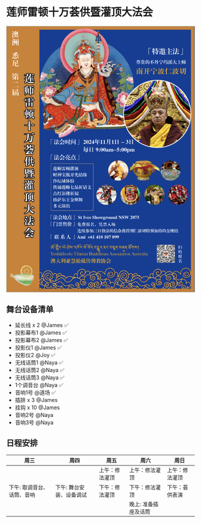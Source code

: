 # 莲师雷顿十万荟供暨灌顶大法会

<p align="center"><img style="display: block; width: 600px; margin: 0 auto;" src="./img/2024-10-21-22-49-23.png" alt="no image found"></p>

## 舞台设备清单
- 延长线 x 2 @James ✅
- 投影幕布1 @James ✅
- 投影幕布2 @James ✅
- 投影仪1 @James ✅
- 投影仪2 @Joy ✅
- 无线话筒1 @Naya ✅
- 无线话筒2 @Naya ✅
- 无线话筒3 @Naya ✅
- 1个调音台 @Naya ✅
- 音响1号 @道场 ✅
- 插排 x 3 @James 
- 挂钩 x 10 @James
- 音响2号 @Naya
- 音响3号 @Naya

## 日程安排

| 周三                       | 周四                     | 周五           | 周六                 | 周日           |
| -------------------------- | ------------------------ | -------------- | -------------------- | -------------- |
|                            |                          | 上午：修法灌顶 | 上午：修法灌顶       | 上午：修法灌顶 |
| 下午: 取调音台、话筒、音响 | 下午: 舞台安装、设备调试 | 下午：修法灌顶 | 下午：修法灌顶       | 下午：荟供表演 |
|                            |                          |                | 晚上: 准备插座及话筒 |                |
